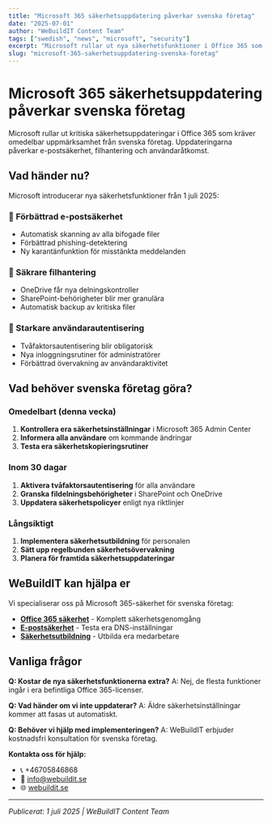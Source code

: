 ```yaml
---
title: "Microsoft 365 säkerhetsuppdatering påverkar svenska företag"
date: "2025-07-01"
author: "WeBuildIT Content Team"
tags: ["swedish", "news", "microsoft", "security"]
excerpt: "Microsoft rullar ut nya säkerhetsfunktioner i Office 365 som kräver omedelbar uppmärksamhet från svenska företag."
slug: "microsoft-365-sakerhetsuppdatering-svenska-foretag"
---
```

# Microsoft 365 säkerhetsuppdatering påverkar svenska företag

Microsoft rullar ut kritiska säkerhetsuppdateringar i Office 365 som kräver omedelbar uppmärksamhet från svenska företag. Uppdateringarna påverkar e-postsäkerhet, filhantering och användaråtkomst.

## Vad händer nu?

Microsoft introducerar nya säkerhetsfunktioner från 1 juli 2025:

### 🔐 Förbättrad e-postsäkerhet
- Automatisk skanning av alla bifogade filer
- Förbättrad phishing-detektering
- Ny karantänfunktion för misstänkta meddelanden

### 📁 Säkrare filhantering
- OneDrive får nya delningskontroller
- SharePoint-behörigheter blir mer granulära
- Automatisk backup av kritiska filer

### 👤 Starkare användarautentisering
- Tvåfaktorsautentisering blir obligatorisk
- Nya inloggningsrutiner för administratörer
- Förbättrad övervakning av användaraktivitet

## Vad behöver svenska företag göra?

### Omedelbart (denna vecka)
1. **Kontrollera era säkerhetsinställningar** i Microsoft 365 Admin Center
2. **Informera alla användare** om kommande ändringar
3. **Testa era säkerhetskopieringsrutiner**

### Inom 30 dagar
1. **Aktivera tvåfaktorsautentisering** för alla användare
2. **Granska fildelningsbehörigheter** i SharePoint och OneDrive
3. **Uppdatera säkerhetspolicyer** enligt nya riktlinjer

### Långsiktigt
1. **Implementera säkerhetsutbildning** för personalen
2. **Sätt upp regelbunden säkerhetsövervakning**
3. **Planera för framtida säkerhetsuppdateringar**

## WeBuildIT kan hjälpa er

Vi specialiserar oss på Microsoft 365-säkerhet för svenska företag:

- **[Office 365 säkerhet](https://webuildit.se/sv/infrastructure/office365/email)** - Komplett säkerhetsgenomgång
- **[E-postsäkerhet](https://webuildit.se/sv/security/self-domain-test)** - Testa era DNS-inställningar
- **[Säkerhetsutbildning](https://webuildit.se/sv/security)** - Utbilda era medarbetare

## Vanliga frågor

**Q: Kostar de nya säkerhetsfunktionerna extra?**
A: Nej, de flesta funktioner ingår i era befintliga Office 365-licenser.

**Q: Vad händer om vi inte uppdaterar?**
A: Äldre säkerhetsinställningar kommer att fasas ut automatiskt.

**Q: Behöver vi hjälp med implementeringen?**
A: WeBuildIT erbjuder kostnadsfri konsultation för svenska företag.

**Kontakta oss för hjälp:**
- 📞 +46705846868
- 📧 info@webuildit.se
- 🌐 [webuildit.se](https://webuildit.se/sv/infrastructure/office365)

---
*Publicerat: 1 juli 2025 | WeBuildIT Content Team*